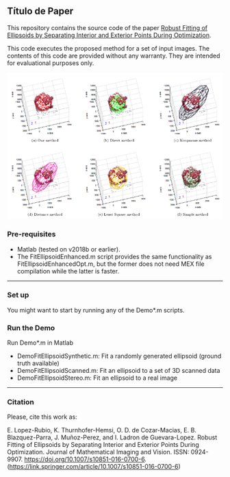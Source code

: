 ## Título de Paper

This repository contains the source code of the paper [Robust Fitting of Ellipsoids by Separating Interior and Exterior Points During Optimization](https://doi.org/10.1007/s10851-016-0700-6).

This code executes the proposed method for a set of input images. The contents of this code are provided without any warranty. They are intended for evaluational purposes only.

![Alt text](Example.PNG?raw=true "Example of ellipsoid fitting to scanned data")

### Pre-requisites

- Matlab (tested on v2018b or earlier). 
- The FitEllipsoidEnhanced.m script provides the same functionality as FitEllipsoidEnhancedOpt.m, but the former does not need MEX file compilation while the latter is faster.
---

### Set up

You might want to start by running any of the Demo*.m scripts.


### Run the Demo

Run Demo*.m in Matlab
- DemoFitEllipsoidSynthetic.m: Fit a randomly generated ellipsoid (ground truth available)
- DemoFitEllipsoidScanned.m: Fit an ellipsoid to a set of 3D scanned data
- DemoFitEllipsoidStereo.m: Fit an ellipsoid to a real image

---

### Citation

Please, cite this work as:

E. Lopez-Rubio, K. Thurnhofer-Hemsi, O. D. de Cozar-Macias, E. B. Blazquez-Parra, J. Muñoz-Perez, and I. Ladron de Guevara-Lopez. Robust Fitting of Ellipsoids by Separating Interior and Exterior Points During Optimization. Journal of Mathematical Imaging and Vision. ISSN: 0924-9907.
https://doi.org/10.1007/s10851-016-0700-6.
(https://link.springer.com/article/10.1007/s10851-016-0700-6)